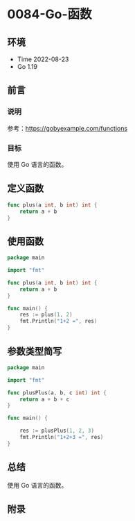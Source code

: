 # 0084-Go-函数

## 环境

- Time 2022-08-23
- Go 1.19

## 前言

### 说明

参考：<https://gobyexample.com/functions>

### 目标

使用 Go 语言的函数。

## 定义函数

```go
func plus(a int, b int) int {
    return a + b
}
```

## 使用函数

```go
package main

import "fmt"

func plus(a int, b int) int {
    return a + b
}

func main() {
    res := plus(1, 2)
    fmt.Println("1+2 =", res)
}
```

## 参数类型简写

```go
package main

import "fmt"

func plusPlus(a, b, c int) int {
    return a + b + c
}

func main() {

    res := plusPlus(1, 2, 3)
    fmt.Println("1+2+3 =", res)
}
```

## 总结

使用 Go 语言的函数。

## 附录

